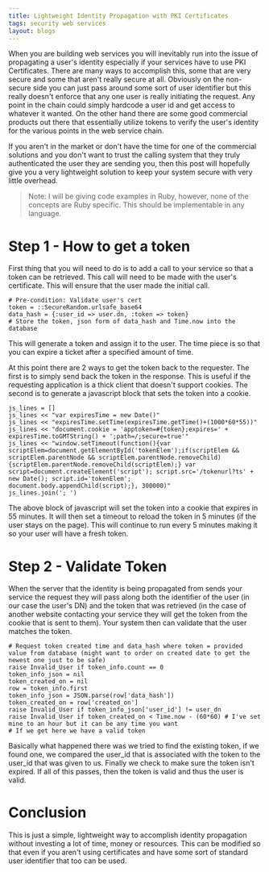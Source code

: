 ```yaml
---
title: Lightweight Identity Propagation with PKI Certificates
tags: security web services
layout: blogs
---
```

When you are building web services you will inevitably run into the issue of propagating a user's identity especially if your services have to use PKI Certificates.  There are many ways to accomplish this, some that are very secure and some that aren't really secure at all.  Obviously on the non-secure side you can just pass around some sort of user identifier but this really doesn't enforce that any one user is really initiating the request.  Any point in the chain could simply hardcode a user id and get access to whatever it wanted.  On the other hand there are some good commercial products out there that essentially utilize tokens to verify the user's identity for the various points in the web service chain.

If you aren't in the market or don't have the time for one of the commercial solutions and you don't want to trust the calling system that they truly authenticated the user they are sending you, then this post will hopefully give you a very lightweight solution to keep your system secure with very little overhead.

> Note: I will be giving code examples in Ruby, however, none of the concepts are Ruby specific.  This should be implementable in any language.

# Step 1 - How to get a token

First thing that you will need to do is to add a call to your service so that a token can be retrieved.  This call will need to be made with the user's certificate.  This will ensure that the user made the initial call.

    # Pre-condition: Validate user's cert
    token = ::SecureRandom.urlsafe_base64
    data_hash = {:user_id => user.dn, :token => token}
    # Store the token, json form of data_hash and Time.now into the database

This will generate a token and assign it to the user.  The time piece is so that you can expire a ticket after a specified amount of time.

At this point there are 2 ways to get the token back to the requester.  The first is to simply send back the token in the response.  This is useful if the requesting application is a thick client that doesn't support cookies.  The second is to generate a javascript block that sets the token into a cookie.

    js_lines = []
    js_lines << "var expiresTime = new Date()"
    js_lines << "expiresTime.setTime(expiresTime.getTime()+(1000*60*55))"
    js_lines << "document.cookie = 'apptoken=#{token};expires=' + expiresTime.toGMTString() + ';path=/;secure=true'"
    js_lines << "window.setTimeout(function(){var scriptElem=document.getElementById('tokenElem');if(scriptElem && scriptElem.parentNode && scriptElem.parentNode.removeChild){scriptElem.parentNode.removeChild(scriptElem);} var script=document.createElement('script'); script.src='/tokenurl?ts' + new Date(); script.id='tokenElem'; document.body.appendChild(script);}, 300000)"
    js_lines.join('; ')

The above block of javascript will set the token into a cookie that expires in 55 minutes.  It will then set a timeout to reload the token in 5 minutes (if the user stays on the page).  This will continue to run every 5 minutes making it so your user will have a fresh token.

# Step 2 - Validate Token

When the server that the identity is being propagated from sends your service the request they will pass along both the identifier of the user (in our case the user's DN) and the token that was retrieved (in the case of another website contacting your service they will get the token from the cookie that is sent to them).  Your system then can validate that the user matches the token.

    # Request token created time and data_hash where token = provided value from database (might want to order on created date to get the newest one just to be safe)
    raise Invalid_User if token_info.count == 0
    token_info_json = nil
    token_created_on = nil
    row = token_info.first
    token_info_json = JSON.parse(row['data_hash'])
    token_created_on = row['created_on']
    raise Invalid_User if token_info_json['user_id'] != user_dn
    raise Invalid_User if token_created_on < Time.now - (60*60) # I've set mine to an hour but it can be any time you want
    # If we get here we have a valid token

Basically what happened there was we tried to find the existing token, if we found one, we compared the user_id that is associated with the token to the user_id that was given to us.  Finally we check to make sure the token isn't expired.  If all of this passes, then the token is valid and thus the user is valid.

# Conclusion

This is just a simple, lightweight way to accomplish identity propagation without investing a lot of time, money or resources.  This can be modified so that even if you aren't using certificates and have some sort of standard user identifier that too can be used.